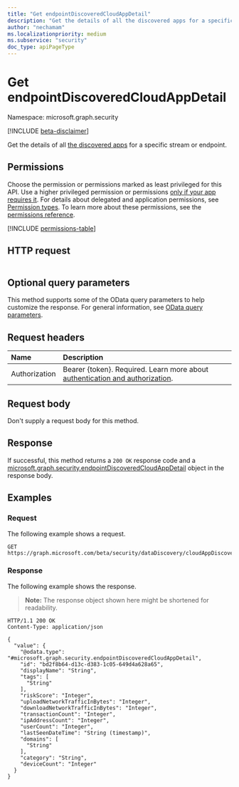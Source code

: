 ```yaml
---
title: "Get endpointDiscoveredCloudAppDetail"
description: "Get the details of all the discovered apps for a specific stream or endpoint."
author: "nechamam"
ms.localizationpriority: medium
ms.subservice: "security"
doc_type: apiPageType
---
```


# Get endpointDiscoveredCloudAppDetail

Namespace: microsoft.graph.security

[!INCLUDE [beta-disclaimer](../../includes/beta-disclaimer.md)]

Get the details of all [the discovered apps](../resources/security-endpointdiscoveredcloudappdetail.md) for a specific stream or endpoint. 

## Permissions

Choose the permission or permissions marked as least privileged for this API. Use a higher privileged permission or permissions [only if your app requires it](/graph/permissions-overview#best-practices-for-using-microsoft-graph-permissions). For details about delegated and application permissions, see [Permission types](/graph/permissions-overview#permission-types). To learn more about these permissions, see the [permissions reference](/graph/permissions-reference).

<!-- {
  "blockType": "permissions",
  "name": "security-endpointdiscoveredcloudappdetail-get-permissions"
}
-->
[!INCLUDE [permissions-table](../includes/permissions/security-endpointdiscoveredcloudappdetail-get-permissions.md)]

## HTTP request

<!-- {
  "blockType": "ignored"
}
-->
``` http
```

## Optional query parameters

This method supports some of the OData query parameters to help customize the response. For general information, see [OData query parameters](/graph/query-parameters).

## Request headers

|Name|Description|
|:---|:---|
|Authorization|Bearer {token}. Required. Learn more about [authentication and authorization](/graph/auth/auth-concepts).|

## Request body

Don't supply a request body for this method.

## Response

If successful, this method returns a `200 OK` response code and a [microsoft.graph.security.endpointDiscoveredCloudAppDetail](../resources/security-endpointdiscoveredcloudappdetail.md) object in the response body.

## Examples

### Request

The following example shows a request.
<!-- {
  "blockType": "request",
  "name": "get_endpointdiscoveredcloudappdetail"
}
-->
``` http
GET https://graph.microsoft.com/beta/security/dataDiscovery/cloudAppDiscovery/uploadedStreams/{cloudAppDiscoveryReportId}/microsoft.graph.security.aggregatedAppsDetails(period=duration'P90D')/{appId}
```


### Response

The following example shows the response.
>**Note:** The response object shown here might be shortened for readability.
<!-- {
  "blockType": "response",
  "truncated": true,
  "@odata.type": "microsoft.graph.security.endpointDiscoveredCloudAppDetail"
}
-->
``` http
HTTP/1.1 200 OK
Content-Type: application/json

{
  "value": {
    "@odata.type": "#microsoft.graph.security.endpointDiscoveredCloudAppDetail",
    "id": "bd2f8b64-d13c-d383-1c05-649d4a628a65",
    "displayName": "String",
    "tags": [
      "String"
    ],
    "riskScore": "Integer",
    "uploadNetworkTrafficInBytes": "Integer",
    "downloadNetworkTrafficInBytes": "Integer",
    "transactionCount": "Integer",
    "ipAddressCount": "Integer",
    "userCount": "Integer",
    "lastSeenDateTime": "String (timestamp)",
    "domains": [
      "String"
    ],
    "category": "String",
    "deviceCount": "Integer"
  }
}
```

